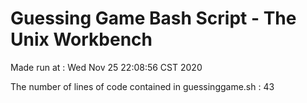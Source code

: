 # Guessing Game Bash Script - The Unix Workbench

Made run at : 
Wed Nov 25 22:08:56 CST 2020

The number of lines of code contained in guessinggame.sh : 
43
